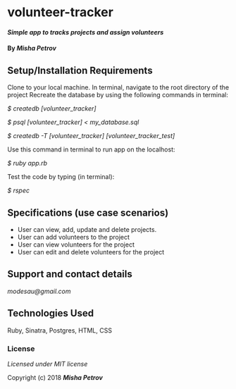 # volunteer-tracker

#### _Simple app to tracks projects and assign volunteers_

#### By _**Misha Petrov**_

## Setup/Installation Requirements

Clone to your local machine. In terminal, navigate to the root directory of the project
Recreate the database by using the following commands in terminal:

_$ createdb [volunteer_tracker]_

_$ psql [volunteer_tracker] < my_database.sql_

_$ createdb -T [volunteer_tracker] [volunteer_tracker_test]_

Use this command in terminal to run app on the localhost:

_$ ruby app.rb_

Test the code by typing (in terminal): 

_$ rspec_ 

## Specifications (use case scenarios)

* User can view, add, update and delete projects.
* User can add volunteers to the project
* User can view volunteers for the project
* User can edit and delete volunteers for the project

## Support and contact details

_modesau@gmail.com_

## Technologies Used

Ruby, Sinatra, Postgres, HTML, CSS

### License

*Licensed under MIT license*

Copyright (c) 2018 **_Misha Petrov_**
